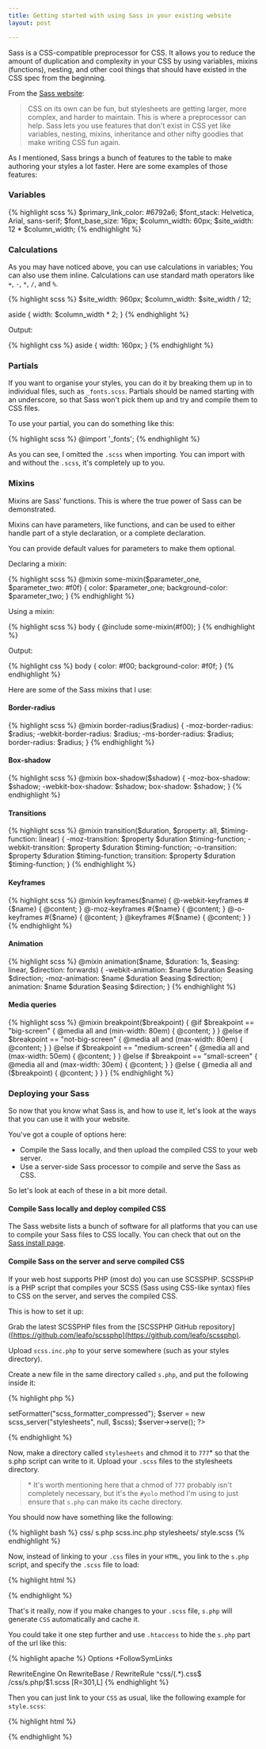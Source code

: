 ```yaml
---
title: Getting started with using Sass in your existing website
layout: post

---
```

Sass is a CSS-compatible preprocessor for CSS. It allows you to reduce the amount of duplication and complexity in your CSS by using variables, mixins (functions), nesting, and other cool things that should have existed in the CSS spec from the beginning.

<!-- more -->

From the [Sass website](http://sass-lang.com/):

> CSS on its own can be fun, but stylesheets are getting larger, more complex, and harder to maintain. This is where a preprocessor can help. Sass lets you use features that don't exist in CSS yet like variables, nesting, mixins, inheritance and other nifty goodies that make writing CSS fun again.

As I mentioned, Sass brings a bunch of features to the table to make authoring your styles a lot faster. Here are some examples of those features:

### Variables

{% highlight scss %}
$primary_link_color: #6792a6;
$font_stack: Helvetica, Arial, sans-serif;
$font_base_size: 16px;
$column_width: 60px;
$site_width: 12 * $column_width;
{% endhighlight %}

### Calculations

As you may have noticed above, you can use calculations in variables; You can also use them inline. Calculations can use standard math operators like `+`, `-`, `*`, `/`, and `%`.

{% highlight scss %}
$site_width: 960px;
$column_width: $site_width / 12;

aside {
    width: $column_width * 2;
}
{% endhighlight %}

Output:

{% highlight css %}
aside {
    width: 160px;
}
{% endhighlight %}


### Partials

If you want to organise your styles, you can do it by breaking them up in to individual files, such as `_fonts.scss`. Partials should be named starting with an underscore, so that Sass won't pick them up and try and compile them to CSS files.

To use your partial, you can do something like this:

{% highlight scss %}
@import '_fonts';
{% endhighlight %}

As you can see, I omitted the `.scss` when importing. You can import with and without the `.scss`, it's completely up to you.

### Mixins

Mixins are Sass' functions. This is where the true power of Sass can be demonstrated.

Mixins can have parameters, like functions, and can be used to either handle part of a style declaration, or a complete declaration.

You can provide default values for parameters to make them optional.

Declaring a mixin:

{% highlight scss %}
@mixin some-mixin($parameter_one, $parameter_two: #f0f) {
    color: $parameter_one;
    background-color: $parameter_two;
}
{% endhighlight %}

Using a mixin:

{% highlight scss %}
body {
    @include some-mixin(#f00);
}
{% endhighlight %}

Output:

{% highlight css %}
body {
    color: #f00;
    background-color: #f0f;
}
{% endhighlight %}

Here are some of the Sass mixins that I use:

#### Border-radius

{% highlight scss %}
@mixin border-radius($radius) {
    -moz-border-radius: $radius;
    -webkit-border-radius: $radius;
    -ms-border-radius: $radius;
    border-radius: $radius;
}
{% endhighlight %}

#### Box-shadow

{% highlight scss %}
@mixin box-shadow($shadow) {
    -moz-box-shadow: $shadow;
    -webkit-box-shadow: $shadow;
    box-shadow: $shadow;
}
{% endhighlight %}

#### Transitions

{% highlight scss %}
@mixin transition($duration, $property: all, $timing-function: linear) {
    -moz-transition: $property $duration $timing-function;
    -webkit-transition: $property $duration $timing-function;
    -o-transition: $property $duration $timing-function;
    transition: $property $duration $timing-function;
}
{% endhighlight %}

#### Keyframes

{% highlight scss %}
@mixin keyframes($name) {
    @-webkit-keyframes #{$name} {
        @content;
    }
    @-moz-keyframes #{$name} {
        @content;
    }
    @-o-keyframes #{$name} {
        @content;
    }
    @keyframes #{$name} {
        @content;
    }
}
{% endhighlight %}

#### Animation

{% highlight scss %}
@mixin animation($name, $duration: 1s, $easing: linear, $direction: forwards) {
    -webkit-animation: $name $duration $easing $direction;
    -moz-animation: $name $duration $easing $direction;
    animation: $name $duration $easing $direction;
}
{% endhighlight %}

#### Media queries

{% highlight scss %}
@mixin breakpoint($breakpoint) {
    @if $breakpoint == "big-screen" {
        @media all and (min-width: 80em) {
            @content;
        }
    }
    @else if $breakpoint == "not-big-screen" {
        @media all and (max-width: 80em) {
            @content;
        }
    }
    @else if $breakpoint == "medium-screen" {
        @media all and (max-width: 50em) {
            @content;
        }
    }
    @else if $breakpoint == "small-screen" {
        @media all and (max-width: 30em)  {
            @content;
        }
    }
    @else {
        @media all and ($breakpoint) {
            @content;
        }
    }
}
{% endhighlight %}

### Deploying your Sass

So now that you know what Sass is, and how to use it, let's look at the ways that you can use it with your website.

You've got a couple of options here:

- Compile the Sass locally, and then upload the compiled CSS to your web server.
- Use a server-side Sass processor to compile and serve the Sass as CSS.

So let's look at each of these in a bit more detail.

#### Compile Sass locally and deploy compiled CSS

The Sass website lists a bunch of software for all platforms that you can use to compile your Sass files to CSS locally. You can check that out on the [Sass install page](http://sass-lang.com/install).

#### Compile Sass on the server and serve compiled CSS

If your web host supports PHP (most do) you can use SCSSPHP. SCSSPHP is a PHP script that compiles your SCSS (Sass using CSS-like syntax) files to CSS on the server, and serves the compiled CSS.

This is how to set it up:

Grab the latest SCSSPHP files from the [SCSSPHP GitHub repository]([https://github.com/leafo/scssphp](https://github.com/leafo/scssphp).

Upload `scss.inc.php` to your serve somewhere (such as your styles directory).

Create a new file in the same directory called `s.php`, and put the following inside it:

{% highlight php %}
<?php
require "scss.inc.php";
$scss = new scssc();
$scss->setFormatter("scss_formatter_compressed");
$server = new scss_server("stylesheets", null, $scss);
$server->serve();
?>
{% endhighlight %}

Now, make a directory called `stylesheets` and chmod it to `777`* so that the s.php script can write to it. Upload your `.scss` files to the stylesheets directory.

> \* It's worth mentioning here that a chmod of `777` probably isn't completely necessary, but it's the `#yolo` method I'm using to just ensure that `s.php` can make its cache directory.

You should now have something like the following:

{% highlight bash %}
css/
    s.php
    scss.inc.php
    stylesheets/
        style.scss
{% endhighlight %}

Now, instead of linking to your `.css` files in your `HTML`, you link to the `s.php` script, and specify the `.scss` file to load:

{% highlight html %}
<link rel="stylesheet" href="css/s.php/style.scss" />
{% endhighlight %}

That's it really, now if you make changes to your `.scss` file, `s.php` will generate `CSS` automatically and cache it.

You could take it one step further and use `.htaccess` to hide the `s.php` part of the url like this:

{% highlight apache %}
Options +FollowSymLinks

RewriteEngine On
RewriteBase /
RewriteRule ^css/(.*)\.css$ /css/s.php/$1.scss [R=301,L]
{% endhighlight %}

Then you can just link to your `CSS` as usual, like the following example for `style.scss`:

{% highlight html %}
<link rel="stylesheet" href="css/style.css" />
{% endhighlight %}
